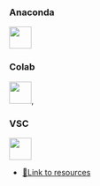 ### Anaconda
<img src="https://store-images.s-microsoft.com/image/apps.3065.691feadc-e3fa-4b75-8036-7b61d3fa43d7.e0142845-e0c5-4ca3-9761-cac9a75c1be8.d18499e4-2c79-4783-b89f-4e199b20168b.png" width="40" height="40">

### Colab
<img src="https://img.icons8.com/?size=512&id=lOqoeP2Zy02f&format=png" width="40" height="40">,

### VSC
<img src="https://upload.wikimedia.org/wikipedia/commons/9/9a/Visual_Studio_Code_1.35_icon.svg" width="40" height="40">

- [🔗Link to resources](https://github.com/Aman071106/Machine-Learning/tree/main/Sec(1-17)Python%20And%20Installation)

